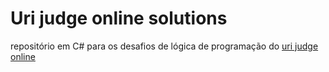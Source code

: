 # Uri judge online solutions

repositório em C# para os desafios de lógica de programação do [uri judge online](https://www.urionlinejudge.com.br/)


